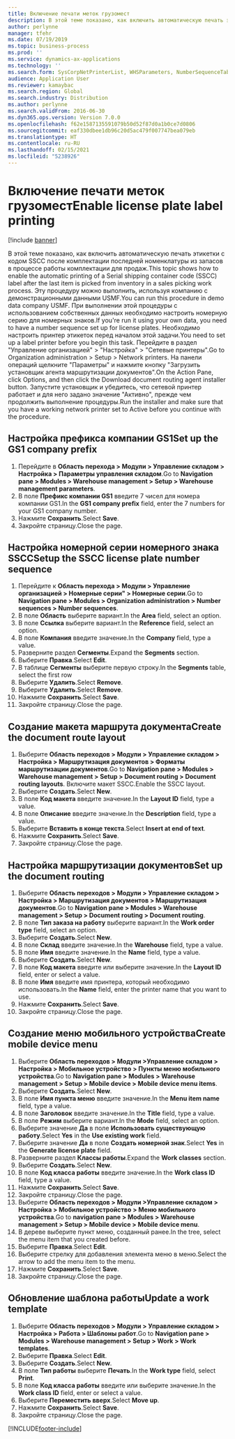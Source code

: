 ```yaml
---
title: Включение печати меток грузомест
description: В этой теме показано, как включить автоматическую печать этикетки с кодом SSCC после комплектации последней номенклатуры из запасов в процессе работы комплектации для продаж.
author: perlynne
manager: tfehr
ms.date: 07/19/2019
ms.topic: business-process
ms.prod: ''
ms.service: dynamics-ax-applications
ms.technology: ''
ms.search.form: SysCorpNetPrinterList, WHSParameters, NumberSequenceTableListPage, NumberSequenceDetails, WHSDocumentRoutingLayout, WHSDocumentRouting, WHSRFMenuItem, WHSRFMenu, WHSWorkTemplateTable, WHSLicensePlateLabelBuildConfig, WHSLicensePlateLabel
audience: Application User
ms.reviewer: kamaybac
ms.search.region: Global
ms.search.industry: Distribution
ms.author: perlynne
ms.search.validFrom: 2016-06-30
ms.dyn365.ops.version: Version 7.0.0
ms.openlocfilehash: f62e1587135591079b50d52f87d0a1b0ce7d0806
ms.sourcegitcommit: eaf330dbee1db96c20d5ac479f007747bea079eb
ms.translationtype: HT
ms.contentlocale: ru-RU
ms.lasthandoff: 02/15/2021
ms.locfileid: "5238926"
---
```

# <a name="enable-license-plate-label-printing"></a><span data-ttu-id="f09d1-103">Включение печати меток грузомест</span><span class="sxs-lookup"><span data-stu-id="f09d1-103">Enable license plate label printing</span></span>

[!include [banner](../../includes/banner.md)]

<span data-ttu-id="f09d1-104">В этой теме показано, как включить автоматическую печать этикетки с кодом SSCC после комплектации последней номенклатуры из запасов в процессе работы комплектации для продаж.</span><span class="sxs-lookup"><span data-stu-id="f09d1-104">This topic shows how to enable the automatic printing of a Serial shipping container code (SSCC) label after the last item is picked from inventory in a sales picking work process.</span></span> <span data-ttu-id="f09d1-105">Эту процедуру можно выполнить, используя компанию с демонстрационными данными USMF.</span><span class="sxs-lookup"><span data-stu-id="f09d1-105">You can run this procedure in demo data company USMF.</span></span> <span data-ttu-id="f09d1-106">При выполнении этой процедуры с использованием собственных данных необходимо настроить номерную серию для номерных знаков.</span><span class="sxs-lookup"><span data-stu-id="f09d1-106">If you're run it using your own data, you need to have a number sequence set up for license plates.</span></span> <span data-ttu-id="f09d1-107">Необходимо настроить принтер этикеток перед началом этой задачи.</span><span class="sxs-lookup"><span data-stu-id="f09d1-107">You need to set up a label printer before you begin this task.</span></span> <span data-ttu-id="f09d1-108">Перейдите в раздел "Управление организацией" > "Настройка" > "Сетевые принтеры".</span><span class="sxs-lookup"><span data-stu-id="f09d1-108">Go to Organization administration > Setup > Network printers.</span></span> <span data-ttu-id="f09d1-109">На панели операций щелкните "Параметры" и нажмите кнопку "Загрузить установщик агента маршрутизации документов".</span><span class="sxs-lookup"><span data-stu-id="f09d1-109">On the Action Pane, click Options, and then click the Download document routing agent installer button.</span></span> <span data-ttu-id="f09d1-110">Запустите установщик и убедитесь, что сетевой принтер работает и для него задано значение "Активно", прежде чем продолжить выполнение процедуры.</span><span class="sxs-lookup"><span data-stu-id="f09d1-110">Run the installer and make sure that you have a working network printer set to Active before you continue with the procedure.</span></span>


## <a name="set-up-the-gs1-company-prefix"></a><span data-ttu-id="f09d1-111">Настройка префикса компании GS1</span><span class="sxs-lookup"><span data-stu-id="f09d1-111">Set up the GS1 company prefix</span></span>
1. <span data-ttu-id="f09d1-112">Перейдите в **Область перехода > Модули > Управление складом > Настройка > Параметры управления складом**.</span><span class="sxs-lookup"><span data-stu-id="f09d1-112">Go to **Navigation pane > Modules > Warehouse management > Setup > Warehouse management parameters**.</span></span>
2. <span data-ttu-id="f09d1-113">В поле **Префикс компании GS1** введите 7 чисел для номера компании GS1.</span><span class="sxs-lookup"><span data-stu-id="f09d1-113">In the **GS1 company prefix** field, enter the 7 numbers for your GS1 company number.</span></span>
3. <span data-ttu-id="f09d1-114">Нажмите **Сохранить**.</span><span class="sxs-lookup"><span data-stu-id="f09d1-114">Select **Save**.</span></span>
4. <span data-ttu-id="f09d1-115">Закройте страницу.</span><span class="sxs-lookup"><span data-stu-id="f09d1-115">Close the page.</span></span>

## <a name="setup-the-sscc-license-plate-number-sequence"></a><span data-ttu-id="f09d1-116">Настройка номерной серии номерного знака SSCC</span><span class="sxs-lookup"><span data-stu-id="f09d1-116">Setup the SSCC license plate number sequence</span></span>
1. <span data-ttu-id="f09d1-117">Перейдите к **Область перехода > Модули > Управление организацией > Номерные серии" > Номерные серии**.</span><span class="sxs-lookup"><span data-stu-id="f09d1-117">Go to **Navigation pane > Modules > Organization administration > Number sequences > Number sequences**.</span></span>
2. <span data-ttu-id="f09d1-118">В поле **Область** выберите вариант.</span><span class="sxs-lookup"><span data-stu-id="f09d1-118">In the **Area** field, select an option.</span></span>
3. <span data-ttu-id="f09d1-119">В поле **Ссылка** выберите вариант.</span><span class="sxs-lookup"><span data-stu-id="f09d1-119">In the **Reference** field, select an option.</span></span>
4. <span data-ttu-id="f09d1-120">В поле **Компания** введите значение.</span><span class="sxs-lookup"><span data-stu-id="f09d1-120">In the **Company** field, type a value.</span></span>
5. <span data-ttu-id="f09d1-121">Разверните раздел **Сегменты**.</span><span class="sxs-lookup"><span data-stu-id="f09d1-121">Expand the **Segments** section.</span></span>
6. <span data-ttu-id="f09d1-122">Выберите **Правка**.</span><span class="sxs-lookup"><span data-stu-id="f09d1-122">Select **Edit**.</span></span>
7. <span data-ttu-id="f09d1-123">В таблице **Сегменты** выберите первую строку.</span><span class="sxs-lookup"><span data-stu-id="f09d1-123">In the **Segments** table, select the first row</span></span>
8. <span data-ttu-id="f09d1-124">Выберите **Удалить**.</span><span class="sxs-lookup"><span data-stu-id="f09d1-124">Select **Remove**.</span></span>
9. <span data-ttu-id="f09d1-125">Выберите **Удалить**.</span><span class="sxs-lookup"><span data-stu-id="f09d1-125">Select **Remove**.</span></span>
10. <span data-ttu-id="f09d1-126">Нажмите **Сохранить**.</span><span class="sxs-lookup"><span data-stu-id="f09d1-126">Select **Save**.</span></span>
11. <span data-ttu-id="f09d1-127">Закройте страницу.</span><span class="sxs-lookup"><span data-stu-id="f09d1-127">Close the page.</span></span>

## <a name="create-the-document-route-layout"></a><span data-ttu-id="f09d1-128">Создание макета маршрута документа</span><span class="sxs-lookup"><span data-stu-id="f09d1-128">Create the document route layout</span></span>
1. <span data-ttu-id="f09d1-129">Выберите **Область переходов > Модули > Управление складом > Настройка > Маршрутизация документов > Форматы маршрутизации документов**.</span><span class="sxs-lookup"><span data-stu-id="f09d1-129">Go to **Navigation pane > Modules > Warehouse management > Setup > Document routing > Document routing layouts**.</span></span> <span data-ttu-id="f09d1-130">Включите макет SSCC.</span><span class="sxs-lookup"><span data-stu-id="f09d1-130">Enable the SSCC layout.</span></span>  
2. <span data-ttu-id="f09d1-131">Выберите **Создать**.</span><span class="sxs-lookup"><span data-stu-id="f09d1-131">Select **New**.</span></span>
3. <span data-ttu-id="f09d1-132">В поле **Код макета** введите значение.</span><span class="sxs-lookup"><span data-stu-id="f09d1-132">In the **Layout ID** field, type a value.</span></span>
4. <span data-ttu-id="f09d1-133">В поле **Описание** введите значение.</span><span class="sxs-lookup"><span data-stu-id="f09d1-133">In the **Description** field, type a value.</span></span>
5. <span data-ttu-id="f09d1-134">Выберите **Вставить в конце текста**.</span><span class="sxs-lookup"><span data-stu-id="f09d1-134">Select **Insert at end of text**.</span></span>
6. <span data-ttu-id="f09d1-135">Нажмите **Сохранить**.</span><span class="sxs-lookup"><span data-stu-id="f09d1-135">Select **Save**.</span></span>
7. <span data-ttu-id="f09d1-136">Закройте страницу.</span><span class="sxs-lookup"><span data-stu-id="f09d1-136">Close the page.</span></span>

## <a name="set-up-the-document-routing"></a><span data-ttu-id="f09d1-137">Настройка маршрутизации документов</span><span class="sxs-lookup"><span data-stu-id="f09d1-137">Set up the document routing</span></span>
1. <span data-ttu-id="f09d1-138">Выберите **Область переходов > Модули > Управление складом > Настройка > Маршрутизация документов > Маршрутизация документов**.</span><span class="sxs-lookup"><span data-stu-id="f09d1-138">Go to **Navigation pane > Modules > Warehouse management > Setup > Document routing > Document routing**.</span></span>
2. <span data-ttu-id="f09d1-139">В поле **Тип заказа на работу** выберите вариант.</span><span class="sxs-lookup"><span data-stu-id="f09d1-139">In the **Work order type** field, select an option.</span></span>
3. <span data-ttu-id="f09d1-140">Выберите **Создать**.</span><span class="sxs-lookup"><span data-stu-id="f09d1-140">Select **New**.</span></span>
4. <span data-ttu-id="f09d1-141">В поле **Склад** введите значение.</span><span class="sxs-lookup"><span data-stu-id="f09d1-141">In the **Warehouse** field, type a value.</span></span>
5. <span data-ttu-id="f09d1-142">В поле **Имя** введите значение.</span><span class="sxs-lookup"><span data-stu-id="f09d1-142">In the **Name** field, type a value.</span></span>
6. <span data-ttu-id="f09d1-143">Выберите **Создать**.</span><span class="sxs-lookup"><span data-stu-id="f09d1-143">Select **New**.</span></span>
7. <span data-ttu-id="f09d1-144">В поле **Код макета** введите или выберите значение.</span><span class="sxs-lookup"><span data-stu-id="f09d1-144">In the **Layout ID** field, enter or select a value.</span></span>
8. <span data-ttu-id="f09d1-145">В поле **Имя** введите имя принтера, который необходимо использовать.</span><span class="sxs-lookup"><span data-stu-id="f09d1-145">In the **Name** field, enter the printer name that you want to use.</span></span>
9. <span data-ttu-id="f09d1-146">Нажмите **Сохранить**.</span><span class="sxs-lookup"><span data-stu-id="f09d1-146">Select **Save**.</span></span>
10. <span data-ttu-id="f09d1-147">Закройте страницу.</span><span class="sxs-lookup"><span data-stu-id="f09d1-147">Close the page.</span></span>

## <a name="create-mobile-device-menu"></a><span data-ttu-id="f09d1-148">Создание меню мобильного устройства</span><span class="sxs-lookup"><span data-stu-id="f09d1-148">Create mobile device menu</span></span>
1. <span data-ttu-id="f09d1-149">Выберите **Область переходов > Модули >Управление складом > Настройка > Мобильное устройство > Пункты меню мобильного устройства**.</span><span class="sxs-lookup"><span data-stu-id="f09d1-149">Go to **Navigation pane > Modules > Warehouse management > Setup > Mobile device > Mobile device menu items**.</span></span>
2. <span data-ttu-id="f09d1-150">Выберите **Создать**.</span><span class="sxs-lookup"><span data-stu-id="f09d1-150">Select **New**.</span></span>
3. <span data-ttu-id="f09d1-151">В поле **Имя пункта меню** введите значение.</span><span class="sxs-lookup"><span data-stu-id="f09d1-151">In the **Menu item name** field, type a value.</span></span>
4. <span data-ttu-id="f09d1-152">В поле **Заголовок** введите значение.</span><span class="sxs-lookup"><span data-stu-id="f09d1-152">In the **Title** field, type a value.</span></span>
5. <span data-ttu-id="f09d1-153">В поле **Режим** выберите вариант.</span><span class="sxs-lookup"><span data-stu-id="f09d1-153">In the **Mode** field, select an option.</span></span>
6. <span data-ttu-id="f09d1-154">Выберите значение **Да** в поле **Использовать существующую работу**.</span><span class="sxs-lookup"><span data-stu-id="f09d1-154">Select **Yes** in the **Use existing work** field.</span></span>
7. <span data-ttu-id="f09d1-155">Выберите значение **Да** в поле **Создать номерной знак**.</span><span class="sxs-lookup"><span data-stu-id="f09d1-155">Select **Yes** in the **Generate license plate** field.</span></span>
8. <span data-ttu-id="f09d1-156">Разверните раздел **Классы работы**.</span><span class="sxs-lookup"><span data-stu-id="f09d1-156">Expand the **Work classes** section.</span></span>
9. <span data-ttu-id="f09d1-157">Выберите **Создать**.</span><span class="sxs-lookup"><span data-stu-id="f09d1-157">Select **New**.</span></span>
10. <span data-ttu-id="f09d1-158">В поле **Код класса работы** введите значение.</span><span class="sxs-lookup"><span data-stu-id="f09d1-158">In the **Work class ID** field, type a value.</span></span>
11. <span data-ttu-id="f09d1-159">Нажмите **Сохранить**.</span><span class="sxs-lookup"><span data-stu-id="f09d1-159">Select **Save**.</span></span>
12. <span data-ttu-id="f09d1-160">Закройте страницу.</span><span class="sxs-lookup"><span data-stu-id="f09d1-160">Close the page.</span></span>
13. <span data-ttu-id="f09d1-161">Выберите **Область переходов > Модули >Управление складом > Настройка > Мобильное устройство > Меню мобильного устройства**.</span><span class="sxs-lookup"><span data-stu-id="f09d1-161">Go to **navigation pane > Modules > Warehouse management > Setup > Mobile device > Mobile device menu**.</span></span>
14. <span data-ttu-id="f09d1-162">В дереве выберите пункт меню, созданный ранее.</span><span class="sxs-lookup"><span data-stu-id="f09d1-162">In the tree, select the menu item that you created before.</span></span>
15. <span data-ttu-id="f09d1-163">Выберите **Правка**.</span><span class="sxs-lookup"><span data-stu-id="f09d1-163">Select **Edit**.</span></span>
16. <span data-ttu-id="f09d1-164">Выберите стрелку для добавления элемента меню в меню.</span><span class="sxs-lookup"><span data-stu-id="f09d1-164">Select the arrow to add the menu item to the menu.</span></span>
17. <span data-ttu-id="f09d1-165">Нажмите **Сохранить**.</span><span class="sxs-lookup"><span data-stu-id="f09d1-165">Select **Save**.</span></span>
18. <span data-ttu-id="f09d1-166">Закройте страницу.</span><span class="sxs-lookup"><span data-stu-id="f09d1-166">Close the page.</span></span>

## <a name="update-a-work-template"></a><span data-ttu-id="f09d1-167">Обновление шаблона работы</span><span class="sxs-lookup"><span data-stu-id="f09d1-167">Update a work template</span></span>
1. <span data-ttu-id="f09d1-168">Выберите **Область переходов > Модули > Управление складом > Настройка > Работа > Шаблоны работ**.</span><span class="sxs-lookup"><span data-stu-id="f09d1-168">Go to **Navigation pane > Modules > Warehouse management > Setup > Work > Work templates**.</span></span>
2. <span data-ttu-id="f09d1-169">Выберите **Правка**.</span><span class="sxs-lookup"><span data-stu-id="f09d1-169">Select **Edit**.</span></span>
3. <span data-ttu-id="f09d1-170">Выберите **Создать**.</span><span class="sxs-lookup"><span data-stu-id="f09d1-170">Select **New**.</span></span>
4. <span data-ttu-id="f09d1-171">В поле **Тип работы** выберите **Печать**.</span><span class="sxs-lookup"><span data-stu-id="f09d1-171">In the **Work type** field, select **Print**.</span></span>
5. <span data-ttu-id="f09d1-172">В поле **Код класса работы** введите или выберите значение.</span><span class="sxs-lookup"><span data-stu-id="f09d1-172">In the **Work class ID** field, enter or select a value.</span></span>
6. <span data-ttu-id="f09d1-173">Выберите **Переместить вверх**.</span><span class="sxs-lookup"><span data-stu-id="f09d1-173">Select **Move up**.</span></span>
7. <span data-ttu-id="f09d1-174">Нажмите **Сохранить**.</span><span class="sxs-lookup"><span data-stu-id="f09d1-174">Select **Save**.</span></span>
8. <span data-ttu-id="f09d1-175">Закройте страницу.</span><span class="sxs-lookup"><span data-stu-id="f09d1-175">Close the page.</span></span>



[!INCLUDE[footer-include](../../../includes/footer-banner.md)]
